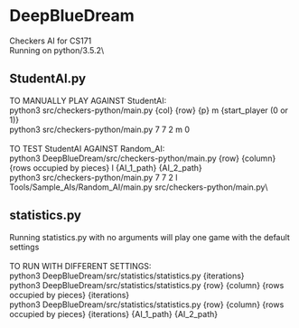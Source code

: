 # DeepBlueDream
Checkers AI for CS171\
Running on python/3.5.2\
## StudentAI.py
TO MANUALLY PLAY AGAINST StudentAI:\
python3 src/checkers-python/main.py {col} {row} {p} m {start_player (0 or 1)}\
python3 src/checkers-python/main.py 7 7 2 m 0\
\
TO TEST StudentAI AGAINST Random_AI:\
python3 DeepBlueDream/src/checkers-python/main.py {row} {column} {rows occupied by pieces} l {AI_1_path} {AI_2_path}\
python3 src/checkers-python/main.py 7 7 2 l Tools/Sample_AIs/Random_AI/main.py src/checkers-python/main.py\

## statistics.py
Running statistics.py with no arguments will play one game with the default settings\
\
TO RUN WITH DIFFERENT SETTINGS:\
python3 DeepBlueDream/src/statistics/statistics.py {iterations}\
python3 DeepBlueDream/src/statistics/statistics.py {row} {column} {rows occupied by pieces} {iterations}\
python3 DeepBlueDream/src/statistics/statistics.py {row} {column} {rows occupied by pieces} {iterations} {AI_1_path} {AI_2_path}
